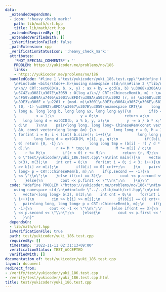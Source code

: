 ```yaml
---
data:
  _extendedDependsOn:
  - icon: ':heavy_check_mark:'
    path: lib/math/crt.hpp
    title: lib/math/crt.hpp
  _extendedRequiredBy: []
  _extendedVerifiedWith: []
  _isVerificationFailed: false
  _pathExtension: cpp
  _verificationStatusIcon: ':heavy_check_mark:'
  attributes:
    '*NOT_SPECIAL_COMMENTS*': ''
    PROBLEM: https://yukicoder.me/problems/no/186
    links:
    - https://yukicoder.me/problems/no/186
  bundledCode: "#line 1 \"test/yukicoder/yuki_186.test.cpp\"\n#define PROBLEM \"https://yukicoder.me/problems/no/186\"\
    \n#include <bits/stdc++.h>\nusing namespace std;\n\n#line 2 \"lib/math/crt.hpp\"\
    \n\n// CRT::extGCD(a, b, x, y) : ax + by = gcd(a, b) \u3068\u306A\u308B x, y \u3092\
    \u6C42\u3081\u307E\u3059 : O(log a)\n// CRT::ChineseRem(b, m) : \u4E2D\u56FD\u5270\
    \u4F59\u5B9A\u7406\u3001\u8FD4\u308A\u5024\u3092 (r, m) \u3068\u3059\u308B\u3068\
    \u89E3\u306F x \u2261 r (mod. m)\u3001\u89E3\u306A\u3057\u306E\u5834\u5408\u306F\
    \ (0, -1) \u3092\u8FD4\u3057\u307E\u3059\nnamespace CRT{\n    long long extGCD(long\
    \ long a, long long b, long long &x, long long &y){\n        if(b == 0){\n   \
    \         x = 1;\n            y = 0;\n            return a;\n        }\n     \
    \   long long d = extGCD(b, a % b, y, x);\n        y -= a / b * x;\n        return\
    \ d;\n    }\n\n    pair<long long, long long> ChineseRem(const vector<long long>\
    \ &b, const vector<long long> &m) {\n        long long r = 0, M = 1;\n       \
    \ for(int i = 0; i < (int) b.size(); i++){\n            long long p, q;\n    \
    \        long long d = extGCD(M, m[i], p, q);\n            if((b[i] - r) % d !=\
    \ 0) return {0, -1};\n            long long tmp = (b[i] - r) / d * p % (m[i] /\
    \ d);\n            r += M * tmp;\n            M *= m[i] / d;\n        }\n    \
    \    r %= M;\n        if(r < 0) r += M;\n        return {r, M};\n    }\n}\n#line\
    \ 6 \"test/yukicoder/yuki_186.test.cpp\"\n\nint main(){\n    vector<long long>\
    \ b(3), m(3);\n    int cnt = 0;\n    for(int i = 0; i < 3; i++){\n        cin\
    \ >> b[i] >> m[i];\n        if(b[i] == 0) cnt++;\n    }\n    pair<long long, long\
    \ long> p = CRT::ChineseRem(b, m);\n    if(p.second == -1){\n        cout << -1\
    \ << \"\\n\";\n    }else if(cnt == 3){\n        cout << p.second << \"\\n\";\n\
    \    }else{\n        cout << p.first << \"\\n\";\n    }\n}\n"
  code: "#define PROBLEM \"https://yukicoder.me/problems/no/186\"\n#include <bits/stdc++.h>\n\
    using namespace std;\n\n#include \"../../lib/math/crt.hpp\"\n\nint main(){\n \
    \   vector<long long> b(3), m(3);\n    int cnt = 0;\n    for(int i = 0; i < 3;\
    \ i++){\n        cin >> b[i] >> m[i];\n        if(b[i] == 0) cnt++;\n    }\n \
    \   pair<long long, long long> p = CRT::ChineseRem(b, m);\n    if(p.second ==\
    \ -1){\n        cout << -1 << \"\\n\";\n    }else if(cnt == 3){\n        cout\
    \ << p.second << \"\\n\";\n    }else{\n        cout << p.first << \"\\n\";\n \
    \   }\n}"
  dependsOn:
  - lib/math/crt.hpp
  isVerificationFile: true
  path: test/yukicoder/yuki_186.test.cpp
  requiredBy: []
  timestamp: '2022-11-11 02:31:13+09:00'
  verificationStatus: TEST_ACCEPTED
  verifiedWith: []
documentation_of: test/yukicoder/yuki_186.test.cpp
layout: document
redirect_from:
- /verify/test/yukicoder/yuki_186.test.cpp
- /verify/test/yukicoder/yuki_186.test.cpp.html
title: test/yukicoder/yuki_186.test.cpp
---
```

